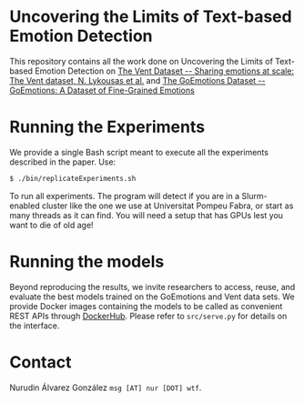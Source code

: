 # Uncovering the Limits of Text-based Emotion Detection

This repository contains all the work done on Uncovering the Limits of Text-based Emotion Detection on 
[The Vent Dataset -- Sharing emotions at scale: The Vent dataset, N. Lykousas et 
al.](https://arxiv.org/pdf/1901.04856.pdf) and [The GoEmotions Dataset -- GoEmotions: A Dataset of Fine-Grained Emotions](https://arxiv.org/abs/2005.00547)

# Running the Experiments

We provide a single Bash script meant to execute all the experiments described in the paper. 
Use:

```bash
$ ./bin/replicateExperiments.sh
```

To run all experiments. The program will detect if you are in a Slurm-enabled cluster like the
one we use at Universitat Pompeu Fabra, or start as many threads as it can find. You will need 
a setup that has GPUs lest you want to die of old age!

# Running the models

Beyond reproducing the results, we invite researchers to access, reuse, and evaluate the best models trained on the GoEmotions and Vent data sets. We provide Docker images containing the models to be called as convenient REST APIs through [DockerHub](https://hub.docker.com/r/nursystems/emotion-models). Please refer to `src/serve.py` for details on the interface.

# Contact

Nurudin Álvarez González `msg [AT] nur [DOT] wtf`.

